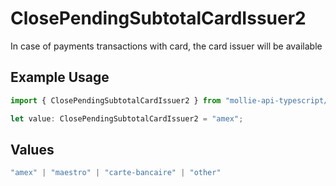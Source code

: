 # ClosePendingSubtotalCardIssuer2

In case of payments transactions with card, the card issuer will be available

## Example Usage

```typescript
import { ClosePendingSubtotalCardIssuer2 } from "mollie-api-typescript/models/operations";

let value: ClosePendingSubtotalCardIssuer2 = "amex";
```

## Values

```typescript
"amex" | "maestro" | "carte-bancaire" | "other"
```